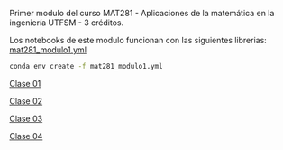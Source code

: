 Primer modulo del curso MAT281 - Aplicaciones de la matemática en la ingeniería
UTFSM - 3 créditos.

Los notebooks de este modulo funcionan con las siguientes librerias: [mat281_modulo1.yml](./mat281_modulo1.yml)

```bash
conda env create -f mat281_modulo1.yml
```

[Clase 01](./01_introduccion.ipynb)

[Clase 02](./02.ipynb)

[Clase 03](./03.ipynb)

[Clase 04](./04.ipynb)
